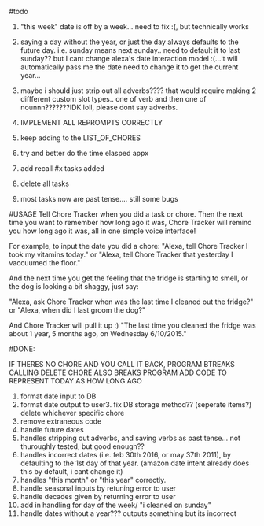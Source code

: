 #todo

1. "this week" date is off by a week... need to fix :(, but technically works
1. saying a day without the year, or just the day always defaults to the future day. i.e. sunday means next sunday.. need to default it to last sunday?? but I cant change alexa's date interaction model :(...it will automatically pass me the date
	need to change it to get the current year...
	
	
	
1. maybe i should just strip out all adverbs???? that would require making 2 diffferent custom slot types.. one of verb and then one of nounnn???????IDK loll, please dont say adverbs.

1. IMPLEMENT ALL REPROMPTS CORRECTLY

1. keep adding to the LIST_OF_CHORES

4. try and better do the time elasped appx

4. add recall #x tasks added
5. delete all tasks

6. most tasks now are past tense.... still some bugs




#USAGE
Tell Chore Tracker when you did a task or chore. Then the next time you want to remember how long ago it was, Chore Tracker will remind you how long ago it was, all in one simple voice interface!

For example, to input the date you did a chore:
"Alexa, tell Chore Tracker I took my vitamins today."
or
"Alexa, tell Chore Tracker that yesterday I vaccuumed the floor."

And the next time you get the feeling that the fridge is starting to smell, or the dog is looking a bit shaggy, just say:

"Alexa, ask Chore Tracker when was the last time I cleaned out the fridge?"
or
"Alexa, when did I last groom the dog?"

And Chore Tracker will pull it up :)
"The last time you cleaned the fridge was about 1 year, 5 months ago, on Wednesday 6/10/2015."


#DONE:

IF THERES NO CHORE AND YOU CALL IT BACK, PROGRAM BTREAKS
CALLING DELETE CHORE ALSO BREAKS PROGRAM
ADD CODE TO REPRESENT TODAY AS HOW LONG AGO
1. format date input to DB
2. format date output to user3. fix DB storage method?? (seperate items?)
delete whichever specific chore
7. remove extraneous code
1. handle future dates
2. handles stripping out adverbs, and saving verbs as past tense... not thuroughly tested, but good enough??
3. handles incorrect dates (i.e. feb 30th 2016, or may 37th 2011), by defaulting to the 1st day of that year. (amazon date intent already does this by default, i cant change it)
4. handles "this month" or "this year" correctly.
2. handle seasonal inputs by retuning error to user
2. handle decades given by returning error to user
1. add in handling for day of the week/ "i cleaned on sunday"
2. handle dates without a year??? outputs something but its incorrect

